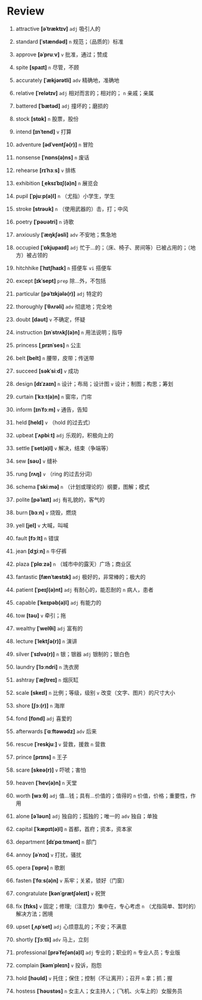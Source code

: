# Review
1. attractive **[əˈtræktɪv]** `adj` 吸引人的

2. standard **[ˈstændəd]** `n` 规范；（品质的）标准

3. approve **[əˈpruːv]** `v` 批准，通过；赞成

4. spite **[spaɪt]** `n` 尽管，不顾

5. accurately **[ˈækjərətli]** `adv` 精确地，准确地

6. relative **[ˈrelətɪv]** `adj` 相对而言的；相对的； `n` 亲戚；亲属

7. battered **[ˈbætəd]** `adj` 撞坏的；磨损的

8. stock **[stɒk]** `n` 股票，股份

9. intend **[ɪnˈtend]** `v` 打算

10. adventure **[ədˈventʃə(r)]** `n` 冒险

11. nonsense **[ˈnɒns(ə)ns]** `n` 废话

12. rehearse **[rɪˈhɜːs]** `v` 排练

13. exhibition **[ˌeksɪˈbɪʃ(ə)n]** `n` 展览会

14. pupil **[ˈpjuːp(ə)l]** `n` （尤指）小学生，学生

15. stroke **[strəʊk]** `n` （使用武器的）击，打；中风

16. poetry **[ˈpəʊətri]** `n` 诗歌

17. anxiously **[ˈæŋkʃəsli]** `adv` 不安地；焦急地

18. occupied **[ˈɒkjupaɪd]** `adj` 忙于...的；（床、椅子、房间等）已被占用的；（地方）被占领的

19. hitchhike **[ˈhɪtʃhaɪk]** `n` 搭便车 `vi` 搭便车

20. except **[ɪkˈsept]** `prep` 除...外，不包括

21. particular **[pəˈtɪkjələ(r)]** `adj` 特定的

22. thoroughly **[ˈθʌrəli]** `adv` 彻底地；完全地

23. doubt **[daʊt]** `v` 不确定，怀疑

24. instruction **[ɪnˈstrʌkʃ(ə)n]** `n` 用法说明；指导

25. princess **[ˌprɪnˈses]** `n` 公主

26. belt **[belt]** `n` 腰带，皮带；传送带

27. succeed **[səkˈsiːd]** `v` 成功

28. design **[dɪˈzaɪn]** `n` 设计；布局；设计图 `v` 设计；制图；构思；筹划

29. curtain **[ˈkɜːt(ə)n]** `n` 窗帘，门帘

30. inform **[ɪnˈfɔːm]** `v` 通告，告知

31. held **[held]** `v` （hold 的过去式）

32. upbeat **[ˈʌpbiːt]** `adj` 乐观的，积极向上的

33. settle **[ˈset(ə)l]** `v` 解决，结束（争端等）

34. sew **[səʊ]** `v` 缝补

35. rung **[rʌŋ]** `v` （ring 的过去分词）

36. schema **[ˈskiːmə]** `n` （计划或理论的）纲要，图解；模式

37. polite **[pəˈlaɪt]** `adj` 有礼貌的，客气的

38. burn **[bɜːn]** `v` 烧毁，燃烧

39. yell **[jel]** `v` 大喊，叫喊

40. fault **[fɔːlt]** `n` 错误

41. jean **[dʒiːn]** `n` 牛仔裤

42. plaza **[ˈplɑːzə]** `n` （城市中的露天）广场；商业区

43. fantastic **[fænˈtæstɪk]** `adj` 极好的，非常棒的；极大的

44. patient **[ˈpeɪʃ(ə)nt]** `adj` 有耐心的，能忍耐的 `n` 病人，患者

45. capable **[ˈkeɪpəb(ə)l]** `adj` 有能力的

46. tow **[təʊ]** `v` 牵引；拖

47. wealthy **[ˈwelθi]** `adj` 富有的

48. lecture **[ˈlektʃə(r)]** `n` 演讲

49. silver **[ˈsɪlvə(r)]** `n` 银；银器 `adj` 银制的；银白色

50. laundry **[ˈlɔːndri]** `n` 洗衣房

51. ashtray **[ˈæʃtreɪ]** `n` 烟灰缸

52. scale **[skeɪl]** `n` 比例；等级，级别 `v` 改变（文字、图片）的尺寸大小

53. shore **[ʃɔː(r)]** `n` 海岸

54. fond **[fɒnd]** `adj` 喜爱的

55. afterwards **[ˈɑːftəwədz]** `adv` 后来

56. rescue **[ˈreskjuː]** `v` 营救，援救 `n` 营救

57. prince **[prɪns]** `n` 王子

58. scare **[skeə(r)]** `v` 吓唬；害怕

59. heaven **[ˈhev(ə)n]** `n` 天堂

60. worth **[wɜːθ]** `adj` 值...钱；具有...价值的；值得的 `n` 价值，价格；重要性，作用

61. alone **[əˈləʊn]** `adj` 独自的；孤独的；唯一的 `adv` 独自；单独

62. capital **[ˈkæpɪt(ə)l]** `n` 首都，首府；资本，资本家

63. department **[dɪˈpɑːtmənt]** `n` 部门

64. annoy **[əˈnɔɪ]** `v` 打扰，骚扰

65. opera **[ˈɒprə]** `n` 歌剧

66. fasten **[ˈfɑːs(ə)n]** `v` 系牢；关紧，锁好（门窗）

67. congratulate **[kənˈɡrætʃəleɪt]** `v` 祝贺

68. fix **[fɪks]** `v` 固定；修理;（注意力）集中在，专心考虑 `n` （尤指简单、暂时的）解决方法；困境

69. upset **[ˌʌpˈset]** `adj` 心烦意乱的；不安；不满意

70. shortly **[ˈʃɔːtli]** `adv` 马上，立刻

71. professional **[prəˈfeʃən(ə)l]** `adj` 专业的；职业的 `n` 专业人员；专业版

72. complain **[kəmˈpleɪn]** `v` 投诉，抱怨

73. hold **[həʊld]** `v` 托住；保住；控制（不让离开）；召开 `n` 拿；抓；握

74. hostess **[ˈhəʊstəs]** `n` 女主人；女主持人；（飞机、火车上的）女服务员

